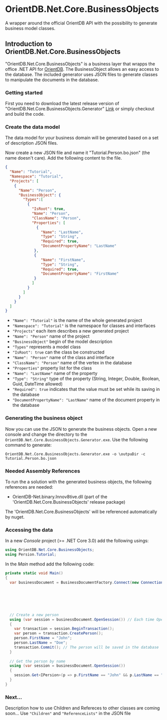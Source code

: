 # OrientDB.Net.Core.BusinessObjects
A wrapper around the official OrientDB API with the possibility to generate business model classes.

## Introduction to OrientDB.Net.Core.BusinessObjects
"OrientDB.Net.Core.BusinessObjects" is a business layer that wrapps the office .NET API for [OrientDB](https://orientdb.com/). 
The BusinessObject allows an easy access to the database. 
The included generator uses JSON files to generate classes to manipulate the documents in the database.

### Getting started
First you need to download the latest release version of "OrientDB.Net.Core.BusinessObjects.Generator" 
[Link](https://github.com/kostkams/OrientDB.Net.Core.BusinessObjects/releases) or simply checkout and build the code.

### Create the data model
The data model for your business domain will be generated based on a set of description JSON files.

Now create a new JSON file and name it "Tutorial.Person.bo.json" (the name doesn't care). 
Add the following content to the file.
```json
{
  "Name": "Tutorial",
  "Namespace": "Tutorial",
  "Projects": [
    {
      "Name": "Person",
      "BusinessObject": {
        "Types":[
          {
            "IsRoot": true,
            "Name": "Person",
            "ClassName": "Person",
            "Properties": [
              {  
                "Name": "LastName",
                "Type": "String",
                "Required": true,
                "DocumentPropertyName": "LastName"
             },
             {
                "Name": "FirstName",
                "Type": "String",
                "Required": true,
                "DocumentPropertyName": "FirstName"
             }
            ]
          }
        ]
      }
    }
  ]
}
```
* `"Name": "Tutorial"` is the name of the whole generated project
* `"Namespace": "Tutorial"` is the namespace for classes and interfaces
* `"Projects"` each item describes a new generated project
* `"Name": "Person"` name of the project
* `"BusinessObject"` begin of the model description
* `"Types"` represents a model class
* `"IsRoot": true` can the class be constructed
* `"Name": "Person"` name of the class and interface
* `"ClassName": "Person"` name of the vertex in the database
* `"Properties"` property list for the class
* `"Name": "LastName"` name of the property
* `"Type": "String"` type of the property (String, Integer, Double, Boolean, Guid, DateTime allowed)
* `"Required": true` indicates that the value must be set while its saving in the database
* `"DocumentPropertyName": "LastName"` name of the document property in the database

### Generating the business object
Now you can use the JSON to generate the business objects. 
Open a new console and change the directory to the `OrientDB.Net.Core.BusinessObjects.Generator.exe`.
Use the following command to generate:
```
OrientDB.Net.Core.BusinessObjects.Generator.exe -o \outpuDir -c Tutorial.Person.bo.json
```

### Needed Assembly References
To run the a solution with the generated business objects, the following references are needed:
* OrientDB-Net.binary.Innov8tive.dll (part of the 'OrientDB.Net.Core.BusinessObjects' release package)

The 'OrientDB.Net.Core.BusinessObjects' will be referenced automatically by nuget.

### Accessing the data
In a new _Console_ project (>= .NET Core 3.0) add the following usings:
```C#
using OrientDB.Net.Core.BusinessObjects;
using Persion.Tutorial;
```
In the _Main_ method add the following code:
```C#
private static void Main()
{
  var businessDocument = BusinessDocumentFactory.Connect(new ConnectionInfo("localhost",
                                                                            2424,
                                                                            "root",
                                                                            "pwd",
                                                                            "TestDatabase",
                                                                            EDatabaseType.Graph));
  
  // Create a new person
  using (var session = businessDocument.OpenSession()) // Each time OpenSession is called, a new connection to the database is opened
  {
    var transaction = session.BeginTransaction();
    var person = transaction.CreatePerson();
    person.FirstName = "John";
    person.LastName = "Doe";
    transaction.Commit(); // The person will be saved in the database
  }
  
  // Get the person by name
  using (var session = businessDocument.OpenSession())
  {
    session.Get<IPersion>(p => p.FirstName == "John" && p.LastName == "Doe").First();
  }
}
```

### Next...
Description how to use Children and Refereces to other classes are coming soon...
Use `"Children"` and `"ReferenceLists"` in the JSON file

